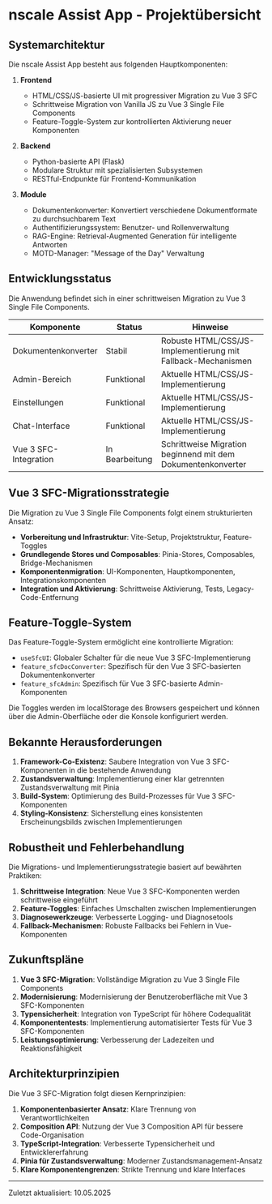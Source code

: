 # nscale Assist App - Projektübersicht

## Systemarchitektur

Die nscale Assist App besteht aus folgenden Hauptkomponenten:

1. **Frontend**
   - HTML/CSS/JS-basierte UI mit progressiver Migration zu Vue 3 SFC
   - Schrittweise Migration von Vanilla JS zu Vue 3 Single File Components
   - Feature-Toggle-System zur kontrollierten Aktivierung neuer Komponenten

2. **Backend**
   - Python-basierte API (Flask)
   - Modulare Struktur mit spezialisierten Subsystemen
   - RESTful-Endpunkte für Frontend-Kommunikation

3. **Module**
   - Dokumentenkonverter: Konvertiert verschiedene Dokumentformate zu durchsuchbarem Text
   - Authentifizierungssystem: Benutzer- und Rollenverwaltung
   - RAG-Engine: Retrieval-Augmented Generation für intelligente Antworten
   - MOTD-Manager: "Message of the Day" Verwaltung

## Entwicklungsstatus

Die Anwendung befindet sich in einer schrittweisen Migration zu Vue 3 Single File Components.

| Komponente | Status | Hinweise |
|------------|--------|----------|
| Dokumentenkonverter | Stabil | Robuste HTML/CSS/JS-Implementierung mit Fallback-Mechanismen |
| Admin-Bereich | Funktional | Aktuelle HTML/CSS/JS-Implementierung |
| Einstellungen | Funktional | Aktuelle HTML/CSS/JS-Implementierung |
| Chat-Interface | Funktional | Aktuelle HTML/CSS/JS-Implementierung |
| Vue 3 SFC-Integration | In Bearbeitung | Schrittweise Migration beginnend mit dem Dokumentenkonverter |

## Vue 3 SFC-Migrationsstrategie

Die Migration zu Vue 3 Single File Components folgt einem strukturierten Ansatz:

- **Vorbereitung und Infrastruktur**: Vite-Setup, Projektstruktur, Feature-Toggles
- **Grundlegende Stores und Composables**: Pinia-Stores, Composables, Bridge-Mechanismen
- **Komponentenmigration**: UI-Komponenten, Hauptkomponenten, Integrationskomponenten
- **Integration und Aktivierung**: Schrittweise Aktivierung, Tests, Legacy-Code-Entfernung

## Feature-Toggle-System

Das Feature-Toggle-System ermöglicht eine kontrollierte Migration:

- `useSfcUI`: Globaler Schalter für die neue Vue 3 SFC-Implementierung
- `feature_sfcDocConverter`: Spezifisch für den Vue 3 SFC-basierten Dokumentenkonverter
- `feature_sfcAdmin`: Spezifisch für Vue 3 SFC-basierte Admin-Komponenten

Die Toggles werden im localStorage des Browsers gespeichert und können über die Admin-Oberfläche oder die Konsole konfiguriert werden.

## Bekannte Herausforderungen

1. **Framework-Co-Existenz**: Saubere Integration von Vue 3 SFC-Komponenten in die bestehende Anwendung
2. **Zustandsverwaltung**: Implementierung einer klar getrennten Zustandsverwaltung mit Pinia
3. **Build-System**: Optimierung des Build-Prozesses für Vue 3 SFC-Komponenten
4. **Styling-Konsistenz**: Sicherstellung eines konsistenten Erscheinungsbilds zwischen Implementierungen

## Robustheit und Fehlerbehandlung

Die Migrations- und Implementierungsstrategie basiert auf bewährten Praktiken:

1. **Schrittweise Integration**: Neue Vue 3 SFC-Komponenten werden schrittweise eingeführt
2. **Feature-Toggles**: Einfaches Umschalten zwischen Implementierungen
3. **Diagnosewerkzeuge**: Verbesserte Logging- und Diagnosetools
4. **Fallback-Mechanismen**: Robuste Fallbacks bei Fehlern in Vue-Komponenten

## Zukunftspläne

1. **Vue 3 SFC-Migration**: Vollständige Migration zu Vue 3 Single File Components
2. **Modernisierung**: Modernisierung der Benutzeroberfläche mit Vue 3 SFC-Komponenten
3. **Typensicherheit**: Integration von TypeScript für höhere Codequalität
4. **Komponententests**: Implementierung automatisierter Tests für Vue 3 SFC-Komponenten
5. **Leistungsoptimierung**: Verbesserung der Ladezeiten und Reaktionsfähigkeit

## Architekturprinzipien

Die Vue 3 SFC-Migration folgt diesen Kernprinzipien:

1. **Komponentenbasierter Ansatz**: Klare Trennung von Verantwortlichkeiten
2. **Composition API**: Nutzung der Vue 3 Composition API für bessere Code-Organisation
3. **TypeScript-Integration**: Verbesserte Typensicherheit und Entwicklererfahrung
4. **Pinia für Zustandsverwaltung**: Moderner Zustandsmanagement-Ansatz
5. **Klare Komponentengrenzen**: Strikte Trennung und klare Interfaces

---

Zuletzt aktualisiert: 10.05.2025